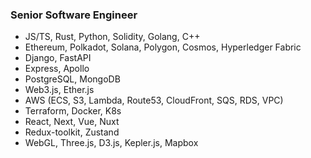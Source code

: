 ### Senior Software Engineer

- JS/TS, Rust, Python, Solidity, Golang, C++
- Ethereum, Polkadot, Solana, Polygon, Cosmos, Hyperledger Fabric
- Django, FastAPI
- Express, Apollo
- PostgreSQL, MongoDB
- Web3.js, Ether.js
- AWS (ECS, S3, Lambda, Route53, CloudFront, SQS, RDS, VPC) 
- Terraform, Docker, K8s
- React, Next, Vue, Nuxt
- Redux-toolkit, Zustand
- WebGL, Three.js, D3.js, Kepler.js, Mapbox

